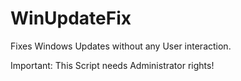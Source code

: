 # WinUpdateFix
Fixes Windows Updates without any User interaction.

Important: This Script needs Administrator rights!
